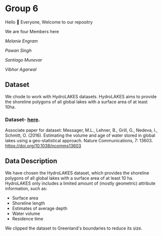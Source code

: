 # Group 6

Hello :wave: Everyone, Welcome to our repositry

We are four Members here 

_Melanie Engram_

_Pawan Singh_

_Santiago Munevar_

_Vibhor Agarwal_

## Dataset

We chode to work with HydroLAKES datasets. HydroLAKES aims to provide the shoreline polygons of all global lakes with a surface area of at least 10ha.
### Dataset- [here](https://www.hydrosheds.org/products/hydrolakes).

Associate paper for dataset: Messager, M.L., Lehner, B., Grill, G., Nedeva, I., Schmitt, O. (2016). Estimating the volume and age of water stored in global lakes using a geo-statistical approach. Nature Communications, 7: 13603. https://doi.org/10.1038/ncomms13603

## Data Description

We have chosen the HydroLAKES dataset, which provides the shoreline polygons of all global lakes with a surface area of at least 10 ha. HydroLAKES only includes a limited amount of (mostly geometric) attribute information, such as: 
- Surface area
- Shoreline length
- Estimates of average depth
- Water volume
- Residence time

We clipped the dataset to Greenland's boundaries to reduce its size.
